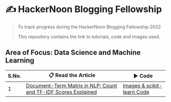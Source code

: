 # ✍ HackerNoon Blogging Fellowship
> To track progress during the HackerNoon Blogging Fellowship 2022
>
> This repository contains the link to tutorials, code and images used.

## Area of Focus: Data Science and Machine Learning


| S.No.| 📋 Read the Article |▶ Code|
|------|---------|--------|
|1| [Document-Term Matrix in NLP: Count and TF-IDF Scores Explained](https://hackernoon.com/document-term-matrix-in-nlp-count-and-tf-idf-scores-explained)|[Images & scikit-learn Code ](https://github.com/balapriyac/HackerNoon-Blogging-Fellowship/tree/main/1-document-term-matrix)|
